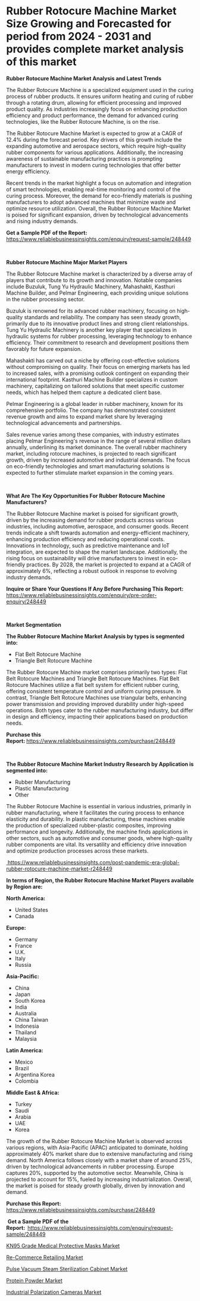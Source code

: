 <p><h1>Rubber Rotocure Machine Market Size Growing and Forecasted for period from 2024 - 2031 and provides complete market analysis of this market</h1></p><p><strong>Rubber Rotocure Machine Market Analysis and Latest Trends</strong></p>
<p><p>The Rubber Rotocure Machine is a specialized equipment used in the curing process of rubber products. It ensures uniform heating and curing of rubber through a rotating drum, allowing for efficient processing and improved product quality. As industries increasingly focus on enhancing production efficiency and product performance, the demand for advanced curing technologies, like the Rubber Rotocure Machine, is on the rise.</p><p>The Rubber Rotocure Machine Market is expected to grow at a CAGR of 12.4% during the forecast period. Key drivers of this growth include the expanding automotive and aerospace sectors, which require high-quality rubber components for various applications. Additionally, the increasing awareness of sustainable manufacturing practices is prompting manufacturers to invest in modern curing technologies that offer better energy efficiency.</p><p>Recent trends in the market highlight a focus on automation and integration of smart technologies, enabling real-time monitoring and control of the curing process. Moreover, the demand for eco-friendly materials is pushing manufacturers to adopt advanced machines that minimize waste and optimize resource utilization. Overall, the Rubber Rotocure Machine Market is poised for significant expansion, driven by technological advancements and rising industry demands.</p></p>
<p><strong>Get a Sample PDF of the Report:&nbsp;</strong> <a href="https://www.reliablebusinessinsights.com/enquiry/request-sample/248449?utm_campaign=97&utm_medium=2&utm_source=Github&utm_content=ia&utm_term=31102024&utm_id=rubber-rotocure-machine">https://www.reliablebusinessinsights.com/enquiry/request-sample/248449</a></p>
<p>&nbsp;</p>
<p><strong>Rubber Rotocure Machine Major Market Players</strong></p>
<p><p>The Rubber Rotocure Machine market is characterized by a diverse array of players that contribute to its growth and innovation. Notable companies include Buzuluk, Tung Yu Hydraulic Machinery, Mahashakti, Kasthuri Machine Builder, and Pelmar Engineering, each providing unique solutions in the rubber processing sector.</p><p>Buzuluk is renowned for its advanced rubber machinery, focusing on high-quality standards and reliability. The company has seen steady growth, primarily due to its innovative product lines and strong client relationships. Tung Yu Hydraulic Machinery is another key player that specializes in hydraulic systems for rubber processing, leveraging technology to enhance efficiency. Their commitment to research and development positions them favorably for future expansion.</p><p>Mahashakti has carved out a niche by offering cost-effective solutions without compromising on quality. Their focus on emerging markets has led to increased sales, with a promising outlook contingent on expanding their international footprint. Kasthuri Machine Builder specializes in custom machinery, capitalizing on tailored solutions that meet specific customer needs, which has helped them capture a dedicated client base.</p><p>Pelmar Engineering is a global leader in rubber machinery, known for its comprehensive portfolio. The company has demonstrated consistent revenue growth and aims to expand market share by leveraging technological advancements and partnerships.</p><p>Sales revenue varies among these companies, with industry estimates placing Pelmar Engineering's revenue in the range of several million dollars annually, underlining its market dominance. The overall rubber machinery market, including rotocure machines, is projected to reach significant growth, driven by increased automotive and industrial demands. The focus on eco-friendly technologies and smart manufacturing solutions is expected to further stimulate market expansion in the coming years.</p></p>
<p>&nbsp;</p>
<p><strong>What Are The Key Opportunities For Rubber Rotocure Machine Manufacturers?</strong></p>
<p><p>The Rubber Rotocure Machine market is poised for significant growth, driven by the increasing demand for rubber products across various industries, including automotive, aerospace, and consumer goods. Recent trends indicate a shift towards automation and energy-efficient machinery, enhancing production efficiency and reducing operational costs. Innovations in technology, such as predictive maintenance and IoT integration, are expected to shape the market landscape. Additionally, the rising focus on sustainability will drive manufacturers to invest in eco-friendly practices. By 2028, the market is projected to expand at a CAGR of approximately 6%, reflecting a robust outlook in response to evolving industry demands.</p></p>
<p><strong>Inquire or Share Your Questions If Any Before Purchasing This Report:</strong> <a href="https://www.reliablebusinessinsights.com/enquiry/pre-order-enquiry/248449?utm_campaign=97&utm_medium=2&utm_source=Github&utm_content=ia&utm_term=31102024&utm_id=rubber-rotocure-machine">https://www.reliablebusinessinsights.com/enquiry/pre-order-enquiry/248449</a></p>
<p>&nbsp;</p>
<p><strong>Market Segmentation</strong></p>
<p><strong>The Rubber Rotocure Machine Market Analysis by types is segmented into:</strong></p>
<p><ul><li>Flat Belt Rotocure Machine</li><li>Triangle Belt Rotocure Machine</li></ul></p>
<p><p>The Rubber Rotocure Machine market comprises primarily two types: Flat Belt Rotocure Machines and Triangle Belt Rotocure Machines. Flat Belt Rotocure Machines utilize a flat belt system for efficient rubber curing, offering consistent temperature control and uniform curing pressure. In contrast, Triangle Belt Rotocure Machines use triangular belts, enhancing power transmission and providing improved durability under high-speed operations. Both types cater to the rubber manufacturing industry, but differ in design and efficiency, impacting their applications based on production needs.</p></p>
<p><strong>Purchase this Report:&nbsp;</strong><a href="https://www.reliablebusinessinsights.com/purchase/248449?utm_campaign=97&utm_medium=2&utm_source=Github&utm_content=ia&utm_term=31102024&utm_id=rubber-rotocure-machine">https://www.reliablebusinessinsights.com/purchase/248449</a></p>
<p>&nbsp;</p>
<p><strong>The Rubber Rotocure Machine Market Industry Research by Application is segmented into:</strong></p>
<p><ul><li>Rubber Manufacturing</li><li>Plastic Manufacturing</li><li>Other</li></ul></p>
<p><p>The Rubber Rotocure Machine is essential in various industries, primarily in rubber manufacturing, where it facilitates the curing process to enhance elasticity and durability. In plastic manufacturing, these machines enable the production of specialized rubber-plastic composites, improving performance and longevity. Additionally, the machine finds applications in other sectors, such as automotive and consumer goods, where high-quality rubber components are vital. Its versatility and efficiency drive innovation and optimize production processes across these markets.</p></p>
<p><a href="https://www.reliablebusinessinsights.com/post-pandemic-era-global-rubber-rotocure-machine-market-r248449?utm_campaign=97&utm_medium=2&utm_source=Github&utm_content=ia&utm_term=31102024&utm_id=rubber-rotocure-machine">&nbsp;https://www.reliablebusinessinsights.com/post-pandemic-era-global-rubber-rotocure-machine-market-r248449</a></p>
<p><strong>In terms of Region, the Rubber Rotocure Machine Market Players available by Region are:</strong></p>
<p>
    <p> <strong> North America: </strong>
        <ul>
            <li>United States</li>
            <li>Canada</li>
        </ul>
        </p> 
    <p> <strong> Europe: </strong>
        <ul>
            <li>Germany</li>
            <li>France</li>
            <li>U.K.</li>
            <li>Italy</li>
            <li>Russia</li>
        </ul>
        </p> 
    <p> <strong> Asia-Pacific: </strong>
        <ul>
            <li>China</li>
            <li>Japan</li>
            <li>South Korea</li>
            <li>India</li>
            <li>Australia</li>
            <li>China Taiwan</li>
            <li>Indonesia</li>
            <li>Thailand</li>
            <li>Malaysia</li>
        </ul>
        </p> 
    <p> <strong> Latin America: </strong>
        <ul>
            <li>Mexico</li>
            <li>Brazil</li>
            <li>Argentina Korea</li>
            <li>Colombia</li>
        </ul>
        </p> 
    <p> <strong> Middle East & Africa: </strong>
        <ul>
            <li>Turkey</li>
            <li>Saudi</li>
            <li>Arabia</li>
            <li>UAE</li>
            <li>Korea</li>
        </ul>
    </p>
    </p>
<p><p>The growth of the Rubber Rotocure Machine Market is observed across various regions, with Asia-Pacific (APAC) anticipated to dominate, holding approximately 40% market share due to extensive manufacturing and rising demand. North America follows closely with a market share of around 25%, driven by technological advancements in rubber processing. Europe captures 20%, supported by the automotive sector. Meanwhile, China is projected to account for 15%, fueled by increasing industrialization. Overall, the market is poised for steady growth globally, driven by innovation and demand.</p></p>
<p><strong>Purchase this Report: </strong><a href="https://www.reliablebusinessinsights.com/purchase/248449?utm_campaign=97&utm_medium=2&utm_source=Github&utm_content=ia&utm_term=31102024&utm_id=rubber-rotocure-machine">https://www.reliablebusinessinsights.com/purchase/248449</a></p>
<p>&nbsp;<strong>Get a Sample PDF of the Report:&nbsp;&nbsp;</strong><a href="https://www.reliablebusinessinsights.com/enquiry/request-sample/248449?utm_campaign=97&utm_medium=2&utm_source=Github&utm_content=ia&utm_term=31102024&utm_id=rubber-rotocure-machine">https://www.reliablebusinessinsights.com/enquiry/request-sample/248449</a></p>
<p><strong></strong></p>
<p><p><a href="https://www.linkedin.com/pulse/deep-dive-kn95-grade-medical-protective-masks-market-itstrends-k40if?utm_campaign=97&utm_medium=2&utm_source=Github&utm_content=ia&utm_term=31102024&utm_id=rubber-rotocure-machine">KN95 Grade Medical Protective Masks Market</a></p><p><a href="https://github.com/hegwervaemeruk/Market-Research-Report-List-1/blob/main/re-commerce-retailing-market.md?utm_campaign=97&utm_medium=2&utm_source=Github&utm_content=ia&utm_term=31102024&utm_id=rubber-rotocure-machine">Re-Commerce Retailing Market</a></p><p><a href="https://issuu.com/reportprime-2/docs/pulse-vacuum-steam-sterilization-ca_d802b487645889?utm_campaign=97&utm_medium=2&utm_source=Github&utm_content=ia&utm_term=31102024&utm_id=rubber-rotocure-machine">Pulse Vacuum Steam Sterilization Cabinet Market</a></p><p><a href="https://github.com/mac1evjen/Market-Research-Report-List-1/blob/main/protein-powder-market.md?utm_campaign=97&utm_medium=2&utm_source=Github&utm_content=ia&utm_term=31102024&utm_id=rubber-rotocure-machine">Protein Powder Market</a></p><p><a href="https://issuu.com/reportprime-2/docs/industrial-polarization-cameras-mar_d1180c1fc22707?utm_campaign=97&utm_medium=2&utm_source=Github&utm_content=ia&utm_term=31102024&utm_id=rubber-rotocure-machine">Industrial Polarization Cameras Market</a></p></p>